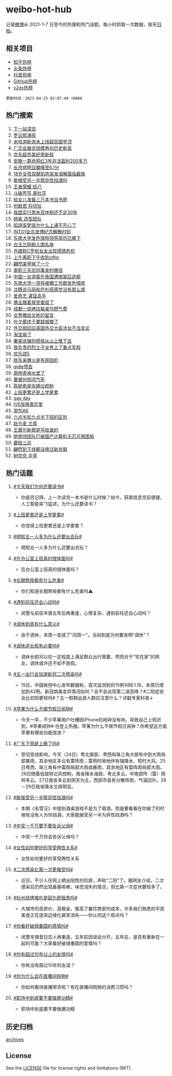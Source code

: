# weibo-hot-hub

记录[微博](https://www.weibo.com)从 2021-1-7 日至今的热搜和热门话题。每小时抓取一次数据，按天[归档](archives)。

## 相关项目

- [知乎热榜](https://github.com/lonnyzhang423/zhihu-hot-hub)
- [头条热榜](https://github.com/lonnyzhang423/toutiao-hot-hub)
- [抖音热榜](https://github.com/lonnyzhang423/douyin-hot-hub)
- [GitHub热榜](https://github.com/lonnyzhang423/github-hot-hub)
- [v2ex热榜](https://github.com/lonnyzhang423/v2ex-hot-hub)


`更新时间：2023-04-25 02:07:49 +0800`

## 热门搜索

1. [下一站深空](https://m.weibo.cn/search?containerid=100103type%3D1%26t%3D10%26q%3D%23%E4%B8%8B%E4%B8%80%E7%AB%99%E6%B7%B1%E7%A9%BA%23&stream_entry_id=51&isnewpage=1&extparam=seat%3D1%26pos%3D0%26c_type%3D51%26dgr%3D0%26filter_type%3Drealtimehot%26cate%3D10103%26stream_entry_id%3D51%26display_time%3D1682359668%26pre_seqid%3D168235966803701841921&luicode=10000011&lfid=106003type%253D25%2526t%253D3%2526disable_hot%253D1%2526filter_type%253Drealtimehot)
1. [罗云熙演技](https://m.weibo.cn/search?containerid=100103type%3D1%26t%3D10%26q%3D%E7%BD%97%E4%BA%91%E7%86%99%E6%BC%94%E6%8A%80&stream_entry_id=31&isnewpage=1&extparam=seat%3D1%26pos%3D0%26realpos%3D1%26filter_type%3Drealtimehot%26band_rank%3D1%26q%3D%25E7%25BD%2597%25E4%25BA%2591%25E7%2586%2599%25E6%25BC%2594%25E6%258A%2580%26dgr%3D0%26flag%3D0%26c_type%3D31%26lcate%3D5001%26cate%3D5001%26stream_entry_id%3D31%26display_time%3D1682359668%26pre_seqid%3D168235966803701841921&luicode=10000011&lfid=106003type%253D25%2526t%253D3%2526disable_hot%253D1%2526filter_type%253Drealtimehot)
1. [米哈游新游未上线超百国登顶](https://m.weibo.cn/search?containerid=100103type%3D1%26t%3D10%26q%3D%23%E7%B1%B3%E5%93%88%E6%B8%B8%E6%96%B0%E6%B8%B8%E6%9C%AA%E4%B8%8A%E7%BA%BF%E8%B6%85%E7%99%BE%E5%9B%BD%E7%99%BB%E9%A1%B6%23&stream_entry_id=31&isnewpage=1&extparam=seat%3D1%26pos%3D1%26realpos%3D2%26filter_type%3Drealtimehot%26band_rank%3D2%26q%3D%2523%25E7%25B1%25B3%25E5%2593%2588%25E6%25B8%25B8%25E6%2596%25B0%25E6%25B8%25B8%25E6%259C%25AA%25E4%25B8%258A%25E7%25BA%25BF%25E8%25B6%2585%25E7%2599%25BE%25E5%259B%25BD%25E7%2599%25BB%25E9%25A1%25B6%2523%26dgr%3D0%26flag%3D1%26c_type%3D31%26lcate%3D5001%26cate%3D5001%26stream_entry_id%3D31%26display_time%3D1682359668%26pre_seqid%3D168235966803701841921&luicode=10000011&lfid=106003type%253D25%2526t%253D3%2526disable_hot%253D1%2526filter_type%253Drealtimehot)
1. [广交会展览规模再创历史新高](https://m.weibo.cn/search?containerid=100103type%3D1%26t%3D10%26q%3D%23%E5%B9%BF%E4%BA%A4%E4%BC%9A%E5%B1%95%E8%A7%88%E8%A7%84%E6%A8%A1%E5%86%8D%E5%88%9B%E5%8E%86%E5%8F%B2%E6%96%B0%E9%AB%98%23&stream_entry_id=31&isnewpage=1&extparam=seat%3D1%26pos%3D2%26realpos%3D3%26filter_type%3Drealtimehot%26band_rank%3D3%26q%3D%2523%25E5%25B9%25BF%25E4%25BA%25A4%25E4%25BC%259A%25E5%25B1%2595%25E8%25A7%2588%25E8%25A7%2584%25E6%25A8%25A1%25E5%2586%258D%25E5%2588%259B%25E5%258E%2586%25E5%258F%25B2%25E6%2596%25B0%25E9%25AB%2598%2523%26dgr%3D0%26flag%3D0%26c_type%3D31%26lcate%3D5001%26cate%3D5001%26stream_entry_id%3D31%26display_time%3D1682359668%26pre_seqid%3D168235966803701841921&luicode=10000011&lfid=106003type%253D25%2526t%253D3%2526disable_hot%253D1%2526filter_type%253Drealtimehot)
1. [京东超市美好带新假](https://m.weibo.cn/search?containerid=100103type%3D1%26t%3D10%26q%3D%23%E4%BA%AC%E4%B8%9C%E8%B6%85%E5%B8%82%E7%BE%8E%E5%A5%BD%E5%B8%A6%E6%96%B0%E5%81%87%23&stream_entry_id=31&isnewpage=1&extparam=seat%3D1%26pos%3D3%26q%3D%2523%25E4%25BA%25AC%25E4%25B8%259C%25E8%25B6%2585%25E5%25B8%2582%25E7%25BE%258E%25E5%25A5%25BD%25E5%25B8%25A6%25E6%2596%25B0%25E5%2581%2587%2523%26dgr%3D0%26adid%3D187362%26cate%3D5001%26lcate%3D5001%26filter_type%3Drealtimehot%26c_type%3D31%26topic_ad%3D1%26band_rank%3D4%26stream_entry_id%3D31%26display_time%3D1682359668%26pre_seqid%3D168235966803701841921&luicode=10000011&lfid=106003type%253D25%2526t%253D3%2526disable_hot%253D1%2526filter_type%253Drealtimehot)
1. [安徽一算命网红3年非法盈利200多万](https://m.weibo.cn/search?containerid=100103type%3D1%26t%3D10%26q%3D%23%E5%AE%89%E5%BE%BD%E4%B8%80%E7%AE%97%E5%91%BD%E7%BD%91%E7%BA%A23%E5%B9%B4%E9%9D%9E%E6%B3%95%E7%9B%88%E5%88%A9200%E5%A4%9A%E4%B8%87%23&stream_entry_id=31&isnewpage=1&extparam=seat%3D1%26pos%3D4%26realpos%3D4%26filter_type%3Drealtimehot%26band_rank%3D4%26q%3D%2523%25E5%25AE%2589%25E5%25BE%25BD%25E4%25B8%2580%25E7%25AE%2597%25E5%2591%25BD%25E7%25BD%2591%25E7%25BA%25A23%25E5%25B9%25B4%25E9%259D%259E%25E6%25B3%2595%25E7%259B%2588%25E5%2588%25A9200%25E5%25A4%259A%25E4%25B8%2587%2523%26dgr%3D0%26flag%3D0%26c_type%3D31%26lcate%3D5001%26cate%3D5001%26stream_entry_id%3D31%26display_time%3D1682359668%26pre_seqid%3D168235966803701841921&luicode=10000011&lfid=106003type%253D25%2526t%253D3%2526disable_hot%253D1%2526filter_type%253Drealtimehot)
1. [长月烬明豆瓣降至6.1分](https://m.weibo.cn/search?containerid=100103type%3D1%26t%3D10%26q%3D%23%E9%95%BF%E6%9C%88%E7%83%AC%E6%98%8E%E8%B1%86%E7%93%A3%E9%99%8D%E8%87%B36.1%E5%88%86%23&stream_entry_id=31&isnewpage=1&extparam=seat%3D1%26pos%3D5%26realpos%3D5%26filter_type%3Drealtimehot%26band_rank%3D5%26q%3D%2523%25E9%2595%25BF%25E6%259C%2588%25E7%2583%25AC%25E6%2598%258E%25E8%25B1%2586%25E7%2593%25A3%25E9%2599%258D%25E8%2587%25B36.1%25E5%2588%2586%2523%26dgr%3D0%26flag%3D0%26c_type%3D31%26lcate%3D5001%26cate%3D5001%26stream_entry_id%3D31%26display_time%3D1682359668%26pre_seqid%3D168235966803701841921&luicode=10000011&lfid=106003type%253D25%2526t%253D3%2526disable_hot%253D1%2526filter_type%253Drealtimehot)
1. [18岁女孩双腿肌肉突发溶解面临截肢](https://m.weibo.cn/search?containerid=100103type%3D1%26t%3D10%26q%3D%2318%E5%B2%81%E5%A5%B3%E5%AD%A9%E5%8F%8C%E8%85%BF%E8%82%8C%E8%82%89%E7%AA%81%E5%8F%91%E6%BA%B6%E8%A7%A3%E9%9D%A2%E4%B8%B4%E6%88%AA%E8%82%A2%23&stream_entry_id=31&isnewpage=1&extparam=seat%3D1%26pos%3D6%26realpos%3D6%26filter_type%3Drealtimehot%26band_rank%3D6%26q%3D%252318%25E5%25B2%2581%25E5%25A5%25B3%25E5%25AD%25A9%25E5%258F%258C%25E8%2585%25BF%25E8%2582%258C%25E8%2582%2589%25E7%25AA%2581%25E5%258F%2591%25E6%25BA%25B6%25E8%25A7%25A3%25E9%259D%25A2%25E4%25B8%25B4%25E6%2588%25AA%25E8%2582%25A2%2523%26dgr%3D0%26flag%3D0%26c_type%3D31%26lcate%3D5001%26cate%3D5001%26stream_entry_id%3D31%26display_time%3D1682359668%26pre_seqid%3D168235966803701841921&luicode=10000011&lfid=106003type%253D25%2526t%253D3%2526disable_hot%253D1%2526filter_type%253Drealtimehot)
1. [能接受另一半帮异性挡酒吗](https://m.weibo.cn/search?containerid=100103type%3D1%26t%3D10%26q%3D%23%E8%83%BD%E6%8E%A5%E5%8F%97%E5%8F%A6%E4%B8%80%E5%8D%8A%E5%B8%AE%E5%BC%82%E6%80%A7%E6%8C%A1%E9%85%92%E5%90%97%23&stream_entry_id=31&isnewpage=1&extparam=seat%3D1%26pos%3D7%26realpos%3D7%26filter_type%3Drealtimehot%26band_rank%3D7%26q%3D%2523%25E8%2583%25BD%25E6%258E%25A5%25E5%258F%2597%25E5%258F%25A6%25E4%25B8%2580%25E5%258D%258A%25E5%25B8%25AE%25E5%25BC%2582%25E6%2580%25A7%25E6%258C%25A1%25E9%2585%2592%25E5%2590%2597%2523%26dgr%3D0%26flag%3D1%26c_type%3D31%26lcate%3D5001%26cate%3D5001%26stream_entry_id%3D31%26display_time%3D1682359668%26pre_seqid%3D168235966803701841921&luicode=10000011&lfid=106003type%253D25%2526t%253D3%2526disable_hot%253D1%2526filter_type%253Drealtimehot)
1. [王者荣耀 妲己](https://m.weibo.cn/search?containerid=100103type%3D1%26t%3D10%26q%3D%E7%8E%8B%E8%80%85%E8%8D%A3%E8%80%80+%E5%A6%B2%E5%B7%B1&stream_entry_id=31&isnewpage=1&extparam=seat%3D1%26pos%3D8%26realpos%3D8%26filter_type%3Drealtimehot%26band_rank%3D8%26q%3D%25E7%258E%258B%25E8%2580%2585%25E8%258D%25A3%25E8%2580%2580%2520%25E5%25A6%25B2%25E5%25B7%25B1%26dgr%3D0%26flag%3D0%26c_type%3D31%26lcate%3D5001%26cate%3D5001%26stream_entry_id%3D31%26display_time%3D1682359668%26pre_seqid%3D168235966803701841921&luicode=10000011&lfid=106003type%253D25%2526t%253D3%2526disable_hot%253D1%2526filter_type%253Drealtimehot)
1. [斗破苍穹 美杜莎](https://m.weibo.cn/search?containerid=100103type%3D1%26t%3D10%26q%3D%E6%96%97%E7%A0%B4%E8%8B%8D%E7%A9%B9+%E7%BE%8E%E6%9D%9C%E8%8E%8E&stream_entry_id=31&isnewpage=1&extparam=seat%3D1%26pos%3D9%26realpos%3D9%26filter_type%3Drealtimehot%26band_rank%3D9%26q%3D%25E6%2596%2597%25E7%25A0%25B4%25E8%258B%258D%25E7%25A9%25B9%2520%25E7%25BE%258E%25E6%259D%259C%25E8%258E%258E%26dgr%3D0%26flag%3D0%26c_type%3D31%26lcate%3D5001%26cate%3D5001%26stream_entry_id%3D31%26display_time%3D1682359668%26pre_seqid%3D168235966803701841921&luicode=10000011&lfid=106003type%253D25%2526t%253D3%2526disable_hot%253D1%2526filter_type%253Drealtimehot)
1. [给女儿准备三万本书当书房](https://m.weibo.cn/search?containerid=100103type%3D1%26t%3D10%26q%3D%23%E7%BB%99%E5%A5%B3%E5%84%BF%E5%87%86%E5%A4%87%E4%B8%89%E4%B8%87%E6%9C%AC%E4%B9%A6%E5%BD%93%E4%B9%A6%E6%88%BF%23&stream_entry_id=31&isnewpage=1&extparam=seat%3D1%26pos%3D10%26realpos%3D10%26filter_type%3Drealtimehot%26band_rank%3D10%26q%3D%2523%25E7%25BB%2599%25E5%25A5%25B3%25E5%2584%25BF%25E5%2587%2586%25E5%25A4%2587%25E4%25B8%2589%25E4%25B8%2587%25E6%259C%25AC%25E4%25B9%25A6%25E5%25BD%2593%25E4%25B9%25A6%25E6%2588%25BF%2523%26dgr%3D0%26flag%3D0%26c_type%3D31%26lcate%3D5001%26cate%3D5001%26stream_entry_id%3D31%26display_time%3D1682359668%26pre_seqid%3D168235966803701841921&luicode=10000011&lfid=106003type%253D25%2526t%253D3%2526disable_hot%253D1%2526filter_type%253Drealtimehot)
1. [何猷君 科切拉](https://m.weibo.cn/search?containerid=100103type%3D1%26t%3D10%26q%3D%E4%BD%95%E7%8C%B7%E5%90%9B+%E7%A7%91%E5%88%87%E6%8B%89&stream_entry_id=31&isnewpage=1&extparam=seat%3D1%26pos%3D11%26realpos%3D11%26filter_type%3Drealtimehot%26band_rank%3D11%26q%3D%25E4%25BD%2595%25E7%258C%25B7%25E5%2590%259B%2520%25E7%25A7%2591%25E5%2588%2587%25E6%258B%2589%26dgr%3D0%26flag%3D2%26c_type%3D31%26lcate%3D5001%26cate%3D5001%26stream_entry_id%3D31%26display_time%3D1682359668%26pre_seqid%3D168235966803701841921&luicode=10000011&lfid=106003type%253D25%2526t%253D3%2526disable_hot%253D1%2526filter_type%253Drealtimehot)
1. [我国实行周末双休制还不足30年](https://m.weibo.cn/search?containerid=100103type%3D1%26t%3D10%26q%3D%23%E6%88%91%E5%9B%BD%E5%AE%9E%E8%A1%8C%E5%91%A8%E6%9C%AB%E5%8F%8C%E4%BC%91%E5%88%B6%E8%BF%98%E4%B8%8D%E8%B6%B330%E5%B9%B4%23&stream_entry_id=31&isnewpage=1&extparam=seat%3D1%26pos%3D12%26realpos%3D12%26filter_type%3Drealtimehot%26band_rank%3D12%26q%3D%2523%25E6%2588%2591%25E5%259B%25BD%25E5%25AE%259E%25E8%25A1%258C%25E5%2591%25A8%25E6%259C%25AB%25E5%258F%258C%25E4%25BC%2591%25E5%2588%25B6%25E8%25BF%2598%25E4%25B8%258D%25E8%25B6%25B330%25E5%25B9%25B4%2523%26dgr%3D0%26flag%3D2%26c_type%3D31%26lcate%3D5001%26cate%3D5001%26stream_entry_id%3D31%26display_time%3D1682359668%26pre_seqid%3D168235966803701841921&luicode=10000011&lfid=106003type%253D25%2526t%253D3%2526disable_hot%253D1%2526filter_type%253Drealtimehot)
1. [杨紫 造型团队](https://m.weibo.cn/search?containerid=100103type%3D1%26t%3D10%26q%3D%E6%9D%A8%E7%B4%AB+%E9%80%A0%E5%9E%8B%E5%9B%A2%E9%98%9F&stream_entry_id=31&isnewpage=1&extparam=seat%3D1%26pos%3D13%26realpos%3D13%26filter_type%3Drealtimehot%26band_rank%3D13%26q%3D%25E6%259D%25A8%25E7%25B4%25AB%2520%25E9%2580%25A0%25E5%259E%258B%25E5%259B%25A2%25E9%2598%259F%26dgr%3D0%26flag%3D2%26c_type%3D31%26lcate%3D5001%26cate%3D5001%26stream_entry_id%3D31%26display_time%3D1682359668%26pre_seqid%3D168235966803701841921&luicode=10000011&lfid=106003type%253D25%2526t%253D3%2526disable_hot%253D1%2526filter_type%253Drealtimehot)
1. [知道奚梦瑶为什么上课不开心了](https://m.weibo.cn/search?containerid=100103type%3D1%26t%3D10%26q%3D%E7%9F%A5%E9%81%93%E5%A5%9A%E6%A2%A6%E7%91%B6%E4%B8%BA%E4%BB%80%E4%B9%88%E4%B8%8A%E8%AF%BE%E4%B8%8D%E5%BC%80%E5%BF%83%E4%BA%86&stream_entry_id=31&isnewpage=1&extparam=seat%3D1%26pos%3D14%26realpos%3D14%26filter_type%3Drealtimehot%26band_rank%3D14%26q%3D%25E7%259F%25A5%25E9%2581%2593%25E5%25A5%259A%25E6%25A2%25A6%25E7%2591%25B6%25E4%25B8%25BA%25E4%25BB%2580%25E4%25B9%2588%25E4%25B8%258A%25E8%25AF%25BE%25E4%25B8%258D%25E5%25BC%2580%25E5%25BF%2583%25E4%25BA%2586%26dgr%3D0%26flag%3D2%26c_type%3D31%26lcate%3D5001%26cate%3D5001%26stream_entry_id%3D31%26display_time%3D1682359668%26pre_seqid%3D168235966803701841921&luicode=10000011&lfid=106003type%253D25%2526t%253D3%2526disable_hot%253D1%2526filter_type%253Drealtimehot)
1. [INTO1全员发博纪念解散时刻](https://m.weibo.cn/search?containerid=100103type%3D1%26t%3D10%26q%3D%23INTO1%E5%85%A8%E5%91%98%E5%8F%91%E5%8D%9A%E7%BA%AA%E5%BF%B5%E8%A7%A3%E6%95%A3%E6%97%B6%E5%88%BB%23&stream_entry_id=31&isnewpage=1&extparam=seat%3D1%26pos%3D15%26realpos%3D15%26filter_type%3Drealtimehot%26band_rank%3D15%26q%3D%2523INTO1%25E5%2585%25A8%25E5%2591%2598%25E5%258F%2591%25E5%258D%259A%25E7%25BA%25AA%25E5%25BF%25B5%25E8%25A7%25A3%25E6%2595%25A3%25E6%2597%25B6%25E5%2588%25BB%2523%26dgr%3D0%26flag%3D1%26c_type%3D31%26lcate%3D5001%26cate%3D5001%26stream_entry_id%3D31%26display_time%3D1682359668%26pre_seqid%3D168235966803701841921&luicode=10000011&lfid=106003type%253D25%2526t%253D3%2526disable_hot%253D1%2526filter_type%253Drealtimehot)
1. [东南大学发色情照领导简历已撤下](https://m.weibo.cn/search?containerid=100103type%3D1%26t%3D10%26q%3D%23%E4%B8%9C%E5%8D%97%E5%A4%A7%E5%AD%A6%E5%8F%91%E8%89%B2%E6%83%85%E7%85%A7%E9%A2%86%E5%AF%BC%E7%AE%80%E5%8E%86%E5%B7%B2%E6%92%A4%E4%B8%8B%23&stream_entry_id=31&isnewpage=1&extparam=seat%3D1%26pos%3D16%26realpos%3D16%26filter_type%3Drealtimehot%26band_rank%3D16%26q%3D%2523%25E4%25B8%259C%25E5%258D%2597%25E5%25A4%25A7%25E5%25AD%25A6%25E5%258F%2591%25E8%2589%25B2%25E6%2583%2585%25E7%2585%25A7%25E9%25A2%2586%25E5%25AF%25BC%25E7%25AE%2580%25E5%258E%2586%25E5%25B7%25B2%25E6%2592%25A4%25E4%25B8%258B%2523%26dgr%3D0%26flag%3D2%26c_type%3D31%26lcate%3D5001%26cate%3D5001%26stream_entry_id%3D31%26display_time%3D1682359668%26pre_seqid%3D168235966803701841921&luicode=10000011&lfid=106003type%253D25%2526t%253D3%2526disable_hot%253D1%2526filter_type%253Drealtimehot)
1. [白玉兰网剧入围名单](https://m.weibo.cn/search?containerid=100103type%3D1%26t%3D10%26q%3D%23%E7%99%BD%E7%8E%89%E5%85%B0%E7%BD%91%E5%89%A7%E5%85%A5%E5%9B%B4%E5%90%8D%E5%8D%95%23&stream_entry_id=31&isnewpage=1&extparam=seat%3D1%26pos%3D17%26realpos%3D17%26filter_type%3Drealtimehot%26band_rank%3D17%26q%3D%2523%25E7%2599%25BD%25E7%258E%2589%25E5%2585%25B0%25E7%25BD%2591%25E5%2589%25A7%25E5%2585%25A5%25E5%259B%25B4%25E5%2590%258D%25E5%258D%2595%2523%26dgr%3D0%26flag%3D0%26c_type%3D31%26lcate%3D5001%26cate%3D5001%26stream_entry_id%3D31%26display_time%3D1682359668%26pre_seqid%3D168235966803701841921&luicode=10000011&lfid=106003type%253D25%2526t%253D3%2526disable_hot%253D1%2526filter_type%253Drealtimehot)
1. [外媒称C罗和女友出现感情危机](https://m.weibo.cn/search?containerid=100103type%3D1%26t%3D10%26q%3D%23%E5%A4%96%E5%AA%92%E7%A7%B0C%E7%BD%97%E5%92%8C%E5%A5%B3%E5%8F%8B%E5%87%BA%E7%8E%B0%E6%84%9F%E6%83%85%E5%8D%B1%E6%9C%BA%23&stream_entry_id=31&isnewpage=1&extparam=seat%3D1%26pos%3D18%26realpos%3D18%26filter_type%3Drealtimehot%26band_rank%3D18%26q%3D%2523%25E5%25A4%2596%25E5%25AA%2592%25E7%25A7%25B0C%25E7%25BD%2597%25E5%2592%258C%25E5%25A5%25B3%25E5%258F%258B%25E5%2587%25BA%25E7%258E%25B0%25E6%2584%259F%25E6%2583%2585%25E5%258D%25B1%25E6%259C%25BA%2523%26dgr%3D0%26flag%3D0%26c_type%3D31%26lcate%3D5001%26cate%3D5001%26stream_entry_id%3D31%26display_time%3D1682359668%26pre_seqid%3D168235966803701841921&luicode=10000011&lfid=106003type%253D25%2526t%253D3%2526disable_hot%253D1%2526filter_type%253Drealtimehot)
1. [上午离职下午收到offer](https://m.weibo.cn/search?containerid=100103type%3D1%26t%3D10%26q%3D%23%E4%B8%8A%E5%8D%88%E7%A6%BB%E8%81%8C%E4%B8%8B%E5%8D%88%E6%94%B6%E5%88%B0offer%23&stream_entry_id=31&isnewpage=1&extparam=seat%3D1%26pos%3D19%26realpos%3D19%26filter_type%3Drealtimehot%26band_rank%3D19%26q%3D%2523%25E4%25B8%258A%25E5%258D%2588%25E7%25A6%25BB%25E8%2581%258C%25E4%25B8%258B%25E5%258D%2588%25E6%2594%25B6%25E5%2588%25B0offer%2523%26dgr%3D0%26flag%3D0%26c_type%3D31%26lcate%3D5001%26cate%3D5001%26stream_entry_id%3D31%26display_time%3D1682359668%26pre_seqid%3D168235966803701841921&luicode=10000011&lfid=106003type%253D25%2526t%253D3%2526disable_hot%253D1%2526filter_type%253Drealtimehot)
1. [翩然美甲掉了一个](https://m.weibo.cn/search?containerid=100103type%3D1%26t%3D10%26q%3D%23%E7%BF%A9%E7%84%B6%E7%BE%8E%E7%94%B2%E6%8E%89%E4%BA%86%E4%B8%80%E4%B8%AA%23&stream_entry_id=31&isnewpage=1&extparam=seat%3D1%26pos%3D20%26realpos%3D20%26filter_type%3Drealtimehot%26band_rank%3D20%26q%3D%2523%25E7%25BF%25A9%25E7%2584%25B6%25E7%25BE%258E%25E7%2594%25B2%25E6%258E%2589%25E4%25BA%2586%25E4%25B8%2580%25E4%25B8%25AA%2523%26dgr%3D0%26flag%3D0%26c_type%3D31%26lcate%3D5001%26cate%3D5001%26stream_entry_id%3D31%26display_time%3D1682359668%26pre_seqid%3D168235966803701841921&luicode=10000011&lfid=106003type%253D25%2526t%253D3%2526disable_hot%253D1%2526filter_type%253Drealtimehot)
1. [离职三天后同事发的微信](https://m.weibo.cn/search?containerid=100103type%3D1%26t%3D10%26q%3D%23%E7%A6%BB%E8%81%8C%E4%B8%89%E5%A4%A9%E5%90%8E%E5%90%8C%E4%BA%8B%E5%8F%91%E7%9A%84%E5%BE%AE%E4%BF%A1%23&stream_entry_id=31&isnewpage=1&extparam=seat%3D1%26pos%3D21%26realpos%3D21%26filter_type%3Drealtimehot%26band_rank%3D21%26q%3D%2523%25E7%25A6%25BB%25E8%2581%258C%25E4%25B8%2589%25E5%25A4%25A9%25E5%2590%258E%25E5%2590%258C%25E4%25BA%258B%25E5%258F%2591%25E7%259A%2584%25E5%25BE%25AE%25E4%25BF%25A1%2523%26dgr%3D0%26flag%3D0%26c_type%3D31%26lcate%3D5001%26cate%3D5001%26stream_entry_id%3D31%26display_time%3D1682359668%26pre_seqid%3D168235966803701841921&luicode=10000011&lfid=106003type%253D25%2526t%253D3%2526disable_hot%253D1%2526filter_type%253Drealtimehot)
1. [中国一女游客在泰国遭绑架后逃脱](https://m.weibo.cn/search?containerid=100103type%3D1%26t%3D10%26q%3D%23%E4%B8%AD%E5%9B%BD%E4%B8%80%E5%A5%B3%E6%B8%B8%E5%AE%A2%E5%9C%A8%E6%B3%B0%E5%9B%BD%E9%81%AD%E7%BB%91%E6%9E%B6%E5%90%8E%E9%80%83%E8%84%B1%23&stream_entry_id=31&isnewpage=1&extparam=seat%3D1%26pos%3D22%26realpos%3D22%26filter_type%3Drealtimehot%26band_rank%3D22%26q%3D%2523%25E4%25B8%25AD%25E5%259B%25BD%25E4%25B8%2580%25E5%25A5%25B3%25E6%25B8%25B8%25E5%25AE%25A2%25E5%259C%25A8%25E6%25B3%25B0%25E5%259B%25BD%25E9%2581%25AD%25E7%25BB%2591%25E6%259E%25B6%25E5%2590%258E%25E9%2580%2583%25E8%2584%25B1%2523%26dgr%3D0%26flag%3D0%26c_type%3D31%26lcate%3D5001%26cate%3D5001%26stream_entry_id%3D31%26display_time%3D1682359668%26pre_seqid%3D168235966803701841921&luicode=10000011&lfid=106003type%253D25%2526t%253D3%2526disable_hot%253D1%2526filter_type%253Drealtimehot)
1. [东南大学一领导被曝工作群发色情照](https://m.weibo.cn/search?containerid=100103type%3D1%26t%3D10%26q%3D%23%E4%B8%9C%E5%8D%97%E5%A4%A7%E5%AD%A6%E4%B8%80%E9%A2%86%E5%AF%BC%E8%A2%AB%E6%9B%9D%E5%B7%A5%E4%BD%9C%E7%BE%A4%E5%8F%91%E8%89%B2%E6%83%85%E7%85%A7%23&stream_entry_id=31&isnewpage=1&extparam=seat%3D1%26pos%3D23%26realpos%3D23%26filter_type%3Drealtimehot%26band_rank%3D23%26q%3D%2523%25E4%25B8%259C%25E5%258D%2597%25E5%25A4%25A7%25E5%25AD%25A6%25E4%25B8%2580%25E9%25A2%2586%25E5%25AF%25BC%25E8%25A2%25AB%25E6%259B%259D%25E5%25B7%25A5%25E4%25BD%259C%25E7%25BE%25A4%25E5%258F%2591%25E8%2589%25B2%25E6%2583%2585%25E7%2585%25A7%2523%26dgr%3D0%26flag%3D0%26c_type%3D31%26lcate%3D5001%26cate%3D5001%26stream_entry_id%3D31%26display_time%3D1682359668%26pre_seqid%3D168235966803701841921&luicode=10000011&lfid=106003type%253D25%2526t%253D3%2526disable_hot%253D1%2526filter_type%253Drealtimehot)
1. [沈腾说马丽和乔杉搭感觉没有那么顺](https://m.weibo.cn/search?containerid=100103type%3D1%26t%3D10%26q%3D%23%E6%B2%88%E8%85%BE%E8%AF%B4%E9%A9%AC%E4%B8%BD%E5%92%8C%E4%B9%94%E6%9D%89%E6%90%AD%E6%84%9F%E8%A7%89%E6%B2%A1%E6%9C%89%E9%82%A3%E4%B9%88%E9%A1%BA%23&stream_entry_id=31&isnewpage=1&extparam=seat%3D1%26pos%3D24%26realpos%3D24%26filter_type%3Drealtimehot%26band_rank%3D24%26q%3D%2523%25E6%25B2%2588%25E8%2585%25BE%25E8%25AF%25B4%25E9%25A9%25AC%25E4%25B8%25BD%25E5%2592%258C%25E4%25B9%2594%25E6%259D%2589%25E6%2590%25AD%25E6%2584%259F%25E8%25A7%2589%25E6%25B2%25A1%25E6%259C%2589%25E9%2582%25A3%25E4%25B9%2588%25E9%25A1%25BA%2523%26dgr%3D0%26flag%3D0%26c_type%3D31%26lcate%3D5001%26cate%3D5001%26stream_entry_id%3D31%26display_time%3D1682359668%26pre_seqid%3D168235966803701841921&luicode=10000011&lfid=106003type%253D25%2526t%253D3%2526disable_hot%253D1%2526filter_type%253Drealtimehot)
1. [爱奇艺 灌篮高手](https://m.weibo.cn/search?containerid=100103type%3D1%26t%3D10%26q%3D%E7%88%B1%E5%A5%87%E8%89%BA+%E7%81%8C%E7%AF%AE%E9%AB%98%E6%89%8B&stream_entry_id=31&isnewpage=1&extparam=seat%3D1%26pos%3D25%26realpos%3D25%26filter_type%3Drealtimehot%26band_rank%3D25%26q%3D%25E7%2588%25B1%25E5%25A5%2587%25E8%2589%25BA%2520%25E7%2581%258C%25E7%25AF%25AE%25E9%25AB%2598%25E6%2589%258B%26dgr%3D0%26flag%3D0%26c_type%3D31%26lcate%3D5001%26cate%3D5001%26stream_entry_id%3D31%26display_time%3D1682359668%26pre_seqid%3D168235966803701841921&luicode=10000011&lfid=106003type%253D25%2526t%253D3%2526disable_hot%253D1%2526filter_type%253Drealtimehot)
1. [佛主跟着我受委屈了](https://m.weibo.cn/search?containerid=100103type%3D1%26t%3D10%26q%3D%E4%BD%9B%E4%B8%BB%E8%B7%9F%E7%9D%80%E6%88%91%E5%8F%97%E5%A7%94%E5%B1%88%E4%BA%86&stream_entry_id=31&isnewpage=1&extparam=seat%3D1%26pos%3D26%26realpos%3D26%26filter_type%3Drealtimehot%26band_rank%3D26%26q%3D%25E4%25BD%259B%25E4%25B8%25BB%25E8%25B7%259F%25E7%259D%2580%25E6%2588%2591%25E5%258F%2597%25E5%25A7%2594%25E5%25B1%2588%25E4%25BA%2586%26dgr%3D0%26flag%3D0%26c_type%3D31%26lcate%3D5001%26cate%3D5001%26stream_entry_id%3D31%26display_time%3D1682359668%26pre_seqid%3D168235966803701841921&luicode=10000011&lfid=106003type%253D25%2526t%253D3%2526disable_hot%253D1%2526filter_type%253Drealtimehot)
1. [成都一烧烤店每桌15燃气费](https://m.weibo.cn/search?containerid=100103type%3D1%26t%3D10%26q%3D%23%E6%88%90%E9%83%BD%E4%B8%80%E7%83%A7%E7%83%A4%E5%BA%97%E6%AF%8F%E6%A1%8C15%E7%87%83%E6%B0%94%E8%B4%B9%23&stream_entry_id=31&isnewpage=1&extparam=seat%3D1%26pos%3D27%26realpos%3D27%26filter_type%3Drealtimehot%26band_rank%3D27%26q%3D%2523%25E6%2588%2590%25E9%2583%25BD%25E4%25B8%2580%25E7%2583%25A7%25E7%2583%25A4%25E5%25BA%2597%25E6%25AF%258F%25E6%25A1%258C15%25E7%2587%2583%25E6%25B0%2594%25E8%25B4%25B9%2523%26dgr%3D0%26flag%3D0%26c_type%3D31%26lcate%3D5001%26cate%3D5001%26stream_entry_id%3D31%26display_time%3D1682359668%26pre_seqid%3D168235966803701841921&luicode=10000011&lfid=106003type%253D25%2526t%253D3%2526disable_hot%253D1%2526filter_type%253Drealtimehot)
1. [文秀雅给文彬的留言](https://m.weibo.cn/search?containerid=100103type%3D1%26t%3D10%26q%3D%23%E6%96%87%E7%A7%80%E9%9B%85%E7%BB%99%E6%96%87%E5%BD%AC%E7%9A%84%E7%95%99%E8%A8%80%23&stream_entry_id=31&isnewpage=1&extparam=seat%3D1%26pos%3D28%26realpos%3D28%26filter_type%3Drealtimehot%26band_rank%3D28%26q%3D%2523%25E6%2596%2587%25E7%25A7%2580%25E9%259B%2585%25E7%25BB%2599%25E6%2596%2587%25E5%25BD%25AC%25E7%259A%2584%25E7%2595%2599%25E8%25A8%2580%2523%26dgr%3D0%26flag%3D0%26c_type%3D31%26lcate%3D5001%26cate%3D5001%26stream_entry_id%3D31%26display_time%3D1682359668%26pre_seqid%3D168235966803701841921&luicode=10000011&lfid=106003type%253D25%2526t%253D3%2526disable_hot%253D1%2526filter_type%253Drealtimehot)
1. [叶夕雾终于要跳城楼了](https://m.weibo.cn/search?containerid=100103type%3D1%26t%3D10%26q%3D%E5%8F%B6%E5%A4%95%E9%9B%BE%E7%BB%88%E4%BA%8E%E8%A6%81%E8%B7%B3%E5%9F%8E%E6%A5%BC%E4%BA%86&stream_entry_id=31&isnewpage=1&extparam=seat%3D1%26pos%3D29%26realpos%3D29%26filter_type%3Drealtimehot%26band_rank%3D29%26q%3D%25E5%258F%25B6%25E5%25A4%2595%25E9%259B%25BE%25E7%25BB%2588%25E4%25BA%258E%25E8%25A6%2581%25E8%25B7%25B3%25E5%259F%258E%25E6%25A5%25BC%25E4%25BA%2586%26dgr%3D0%26flag%3D0%26c_type%3D31%26lcate%3D5001%26cate%3D5001%26stream_entry_id%3D31%26display_time%3D1682359668%26pre_seqid%3D168235966803701841921&luicode=10000011&lfid=106003type%253D25%2526t%253D3%2526disable_hot%253D1%2526filter_type%253Drealtimehot)
1. [外交部回应英国外交大臣涉台不当言论](https://m.weibo.cn/search?containerid=100103type%3D1%26t%3D10%26q%3D%23%E5%A4%96%E4%BA%A4%E9%83%A8%E5%9B%9E%E5%BA%94%E8%8B%B1%E5%9B%BD%E5%A4%96%E4%BA%A4%E5%A4%A7%E8%87%A3%E6%B6%89%E5%8F%B0%E4%B8%8D%E5%BD%93%E8%A8%80%E8%AE%BA%23&stream_entry_id=31&isnewpage=1&extparam=seat%3D1%26pos%3D30%26realpos%3D30%26filter_type%3Drealtimehot%26band_rank%3D30%26q%3D%2523%25E5%25A4%2596%25E4%25BA%25A4%25E9%2583%25A8%25E5%259B%259E%25E5%25BA%2594%25E8%258B%25B1%25E5%259B%25BD%25E5%25A4%2596%25E4%25BA%25A4%25E5%25A4%25A7%25E8%2587%25A3%25E6%25B6%2589%25E5%258F%25B0%25E4%25B8%258D%25E5%25BD%2593%25E8%25A8%2580%25E8%25AE%25BA%2523%26dgr%3D0%26flag%3D0%26c_type%3D31%26lcate%3D5001%26cate%3D5001%26stream_entry_id%3D31%26display_time%3D1682359668%26pre_seqid%3D168235966803701841921&luicode=10000011&lfid=106003type%253D25%2526t%253D3%2526disable_hot%253D1%2526filter_type%253Drealtimehot)
1. [淘宝崩了](https://m.weibo.cn/search?containerid=100103type%3D1%26t%3D10%26q%3D%E6%B7%98%E5%AE%9D%E5%B4%A9%E4%BA%86&stream_entry_id=31&isnewpage=1&extparam=seat%3D1%26pos%3D31%26realpos%3D31%26filter_type%3Drealtimehot%26band_rank%3D31%26q%3D%25E6%25B7%2598%25E5%25AE%259D%25E5%25B4%25A9%25E4%25BA%2586%26dgr%3D0%26flag%3D0%26c_type%3D31%26lcate%3D5001%26cate%3D5001%26stream_entry_id%3D31%26display_time%3D1682359668%26pre_seqid%3D168235966803701841921&luicode=10000011&lfid=106003type%253D25%2526t%253D3%2526disable_hot%253D1%2526filter_type%253Drealtimehot)
1. [秦昊说骗你把我从山上推下去](https://m.weibo.cn/search?containerid=100103type%3D1%26t%3D10%26q%3D%23%E7%A7%A6%E6%98%8A%E8%AF%B4%E9%AA%97%E4%BD%A0%E6%8A%8A%E6%88%91%E4%BB%8E%E5%B1%B1%E4%B8%8A%E6%8E%A8%E4%B8%8B%E5%8E%BB%23&stream_entry_id=31&isnewpage=1&extparam=seat%3D1%26pos%3D32%26realpos%3D32%26filter_type%3Drealtimehot%26band_rank%3D32%26q%3D%2523%25E7%25A7%25A6%25E6%2598%258A%25E8%25AF%25B4%25E9%25AA%2597%25E4%25BD%25A0%25E6%258A%258A%25E6%2588%2591%25E4%25BB%258E%25E5%25B1%25B1%25E4%25B8%258A%25E6%258E%25A8%25E4%25B8%258B%25E5%258E%25BB%2523%26dgr%3D0%26flag%3D0%26c_type%3D31%26lcate%3D5001%26cate%3D5001%26stream_entry_id%3D31%26display_time%3D1682359668%26pre_seqid%3D168235966803701841921&luicode=10000011&lfid=106003type%253D25%2526t%253D3%2526disable_hot%253D1%2526filter_type%253Drealtimehot)
1. [我负责的烈士子女考上了重点军校](https://m.weibo.cn/search?containerid=100103type%3D1%26t%3D10%26q%3D%E6%88%91%E8%B4%9F%E8%B4%A3%E7%9A%84%E7%83%88%E5%A3%AB%E5%AD%90%E5%A5%B3%E8%80%83%E4%B8%8A%E4%BA%86%E9%87%8D%E7%82%B9%E5%86%9B%E6%A0%A1&stream_entry_id=31&isnewpage=1&extparam=seat%3D1%26pos%3D33%26realpos%3D33%26filter_type%3Drealtimehot%26band_rank%3D33%26q%3D%25E6%2588%2591%25E8%25B4%259F%25E8%25B4%25A3%25E7%259A%2584%25E7%2583%2588%25E5%25A3%25AB%25E5%25AD%2590%25E5%25A5%25B3%25E8%2580%2583%25E4%25B8%258A%25E4%25BA%2586%25E9%2587%258D%25E7%2582%25B9%25E5%2586%259B%25E6%25A0%25A1%26dgr%3D0%26flag%3D0%26c_type%3D31%26lcate%3D5001%26cate%3D5001%26stream_entry_id%3D31%26display_time%3D1682359668%26pre_seqid%3D168235966803701841921&luicode=10000011&lfid=106003type%253D25%2526t%253D3%2526disable_hot%253D1%2526filter_type%253Drealtimehot)
1. [欢乐颂5](https://m.weibo.cn/search?containerid=100103type%3D1%26t%3D10%26q%3D%E6%AC%A2%E4%B9%90%E9%A2%825&stream_entry_id=31&isnewpage=1&extparam=seat%3D1%26pos%3D34%26realpos%3D34%26filter_type%3Drealtimehot%26band_rank%3D34%26q%3D%25E6%25AC%25A2%25E4%25B9%2590%25E9%25A2%25825%26dgr%3D0%26flag%3D0%26c_type%3D31%26lcate%3D5001%26cate%3D5001%26stream_entry_id%3D31%26display_time%3D1682359668%26pre_seqid%3D168235966803701841921&luicode=10000011&lfid=106003type%253D25%2526t%253D3%2526disable_hot%253D1%2526filter_type%253Drealtimehot)
1. [胖东来爆火是有原因的](https://m.weibo.cn/search?containerid=100103type%3D1%26t%3D10%26q%3D%23%E8%83%96%E4%B8%9C%E6%9D%A5%E7%88%86%E7%81%AB%E6%98%AF%E6%9C%89%E5%8E%9F%E5%9B%A0%E7%9A%84%23&stream_entry_id=31&isnewpage=1&extparam=seat%3D1%26pos%3D35%26realpos%3D35%26filter_type%3Drealtimehot%26band_rank%3D35%26q%3D%2523%25E8%2583%2596%25E4%25B8%259C%25E6%259D%25A5%25E7%2588%2586%25E7%2581%25AB%25E6%2598%25AF%25E6%259C%2589%25E5%258E%259F%25E5%259B%25A0%25E7%259A%2584%2523%26dgr%3D0%26flag%3D0%26c_type%3D31%26lcate%3D5001%26cate%3D5001%26stream_entry_id%3D31%26display_time%3D1682359668%26pre_seqid%3D168235966803701841921&luicode=10000011&lfid=106003type%253D25%2526t%253D3%2526disable_hot%253D1%2526filter_type%253Drealtimehot)
1. [gidle预告](https://m.weibo.cn/search?containerid=100103type%3D1%26t%3D10%26q%3Dgidle%E9%A2%84%E5%91%8A&stream_entry_id=31&isnewpage=1&extparam=seat%3D1%26pos%3D36%26realpos%3D36%26filter_type%3Drealtimehot%26band_rank%3D36%26q%3Dgidle%25E9%25A2%2584%25E5%2591%258A%26dgr%3D0%26flag%3D0%26c_type%3D31%26lcate%3D5001%26cate%3D5001%26stream_entry_id%3D31%26display_time%3D1682359668%26pre_seqid%3D168235966803701841921&luicode=10000011&lfid=106003type%253D25%2526t%253D3%2526disable_hot%253D1%2526filter_type%253Drealtimehot)
1. [周扬青掉水里了](https://m.weibo.cn/search?containerid=100103type%3D1%26t%3D10%26q%3D%23%E5%91%A8%E6%89%AC%E9%9D%92%E6%8E%89%E6%B0%B4%E9%87%8C%E4%BA%86%23&stream_entry_id=31&isnewpage=1&extparam=seat%3D1%26pos%3D37%26realpos%3D37%26filter_type%3Drealtimehot%26band_rank%3D37%26q%3D%2523%25E5%2591%25A8%25E6%2589%25AC%25E9%259D%2592%25E6%258E%2589%25E6%25B0%25B4%25E9%2587%258C%25E4%25BA%2586%2523%26dgr%3D0%26flag%3D0%26c_type%3D31%26lcate%3D5001%26cate%3D5001%26stream_entry_id%3D31%26display_time%3D1682359668%26pre_seqid%3D168235966803701841921&luicode=10000011&lfid=106003type%253D25%2526t%253D3%2526disable_hot%253D1%2526filter_type%253Drealtimehot)
1. [要被何悯鸿气死](https://m.weibo.cn/search?containerid=100103type%3D1%26t%3D10%26q%3D%E8%A6%81%E8%A2%AB%E4%BD%95%E6%82%AF%E9%B8%BF%E6%B0%94%E6%AD%BB&stream_entry_id=31&isnewpage=1&extparam=seat%3D1%26pos%3D38%26realpos%3D38%26filter_type%3Drealtimehot%26band_rank%3D38%26q%3D%25E8%25A6%2581%25E8%25A2%25AB%25E4%25BD%2595%25E6%2582%25AF%25E9%25B8%25BF%25E6%25B0%2594%25E6%25AD%25BB%26dgr%3D0%26flag%3D0%26c_type%3D31%26lcate%3D5001%26cate%3D5001%26stream_entry_id%3D31%26display_time%3D1682359668%26pre_seqid%3D168235966803701841921&luicode=10000011&lfid=106003type%253D25%2526t%253D3%2526disable_hot%253D1%2526filter_type%253Drealtimehot)
1. [陈妍希是张婧仪颜粉](https://m.weibo.cn/search?containerid=100103type%3D1%26t%3D10%26q%3D%23%E9%99%88%E5%A6%8D%E5%B8%8C%E6%98%AF%E5%BC%A0%E5%A9%A7%E4%BB%AA%E9%A2%9C%E7%B2%89%23&stream_entry_id=31&isnewpage=1&extparam=seat%3D1%26pos%3D39%26realpos%3D39%26filter_type%3Drealtimehot%26band_rank%3D39%26q%3D%2523%25E9%2599%2588%25E5%25A6%258D%25E5%25B8%258C%25E6%2598%25AF%25E5%25BC%25A0%25E5%25A9%25A7%25E4%25BB%25AA%25E9%25A2%259C%25E7%25B2%2589%2523%26dgr%3D0%26flag%3D0%26c_type%3D31%26lcate%3D5001%26cate%3D5001%26stream_entry_id%3D31%26display_time%3D1682359668%26pre_seqid%3D168235966803701841921&luicode=10000011&lfid=106003type%253D25%2526t%253D3%2526disable_hot%253D1%2526filter_type%253Drealtimehot)
1. [上班更累还是上学更累](https://m.weibo.cn/search?containerid=100103type%3D1%26t%3D10%26q%3D%23%E4%B8%8A%E7%8F%AD%E6%9B%B4%E7%B4%AF%E8%BF%98%E6%98%AF%E4%B8%8A%E5%AD%A6%E6%9B%B4%E7%B4%AF%23&stream_entry_id=31&isnewpage=1&extparam=seat%3D1%26pos%3D40%26realpos%3D40%26filter_type%3Drealtimehot%26band_rank%3D40%26q%3D%2523%25E4%25B8%258A%25E7%258F%25AD%25E6%259B%25B4%25E7%25B4%25AF%25E8%25BF%2598%25E6%2598%25AF%25E4%25B8%258A%25E5%25AD%25A6%25E6%259B%25B4%25E7%25B4%25AF%2523%26dgr%3D0%26flag%3D0%26c_type%3D31%26lcate%3D5001%26cate%3D5001%26stream_entry_id%3D31%26display_time%3D1682359668%26pre_seqid%3D168235966803701841921&luicode=10000011&lfid=106003type%253D25%2526t%253D3%2526disable_hot%253D1%2526filter_type%253Drealtimehot)
1. [gap day](https://m.weibo.cn/search?containerid=100103type%3D1%26t%3D10%26q%3Dgap+day&stream_entry_id=31&isnewpage=1&extparam=seat%3D1%26pos%3D41%26realpos%3D41%26filter_type%3Drealtimehot%26band_rank%3D41%26q%3Dgap%2520day%26dgr%3D0%26flag%3D0%26c_type%3D31%26lcate%3D5001%26cate%3D5001%26stream_entry_id%3D31%26display_time%3D1682359668%26pre_seqid%3D168235966803701841921&luicode=10000011&lfid=106003type%253D25%2526t%253D3%2526disable_hot%253D1%2526filter_type%253Drealtimehot)
1. [IVE版换乘恋爱](https://m.weibo.cn/search?containerid=100103type%3D1%26t%3D10%26q%3D%23IVE%E7%89%88%E6%8D%A2%E4%B9%98%E6%81%8B%E7%88%B1%23&stream_entry_id=31&isnewpage=1&extparam=seat%3D1%26pos%3D42%26realpos%3D42%26filter_type%3Drealtimehot%26band_rank%3D42%26q%3D%2523IVE%25E7%2589%2588%25E6%258D%25A2%25E4%25B9%2598%25E6%2581%258B%25E7%2588%25B1%2523%26dgr%3D0%26flag%3D0%26c_type%3D31%26lcate%3D5001%26cate%3D5001%26stream_entry_id%3D31%26display_time%3D1682359668%26pre_seqid%3D168235966803701841921&luicode=10000011&lfid=106003type%253D25%2526t%253D3%2526disable_hot%253D1%2526filter_type%253Drealtimehot)
1. [哭包AK](https://m.weibo.cn/search?containerid=100103type%3D1%26t%3D10%26q%3D%E5%93%AD%E5%8C%85AK&stream_entry_id=31&isnewpage=1&extparam=seat%3D1%26pos%3D43%26realpos%3D43%26filter_type%3Drealtimehot%26band_rank%3D43%26q%3D%25E5%2593%25AD%25E5%258C%2585AK%26dgr%3D0%26flag%3D0%26c_type%3D31%26lcate%3D5001%26cate%3D5001%26stream_entry_id%3D31%26display_time%3D1682359668%26pre_seqid%3D168235966803701841921&luicode=10000011&lfid=106003type%253D25%2526t%253D3%2526disable_hot%253D1%2526filter_type%253Drealtimehot)
1. [六点半和九点半下班的区别](https://m.weibo.cn/search?containerid=100103type%3D1%26t%3D10%26q%3D%23%E5%85%AD%E7%82%B9%E5%8D%8A%E5%92%8C%E4%B9%9D%E7%82%B9%E5%8D%8A%E4%B8%8B%E7%8F%AD%E7%9A%84%E5%8C%BA%E5%88%AB%23&stream_entry_id=31&isnewpage=1&extparam=seat%3D1%26pos%3D44%26realpos%3D44%26filter_type%3Drealtimehot%26band_rank%3D44%26q%3D%2523%25E5%2585%25AD%25E7%2582%25B9%25E5%258D%258A%25E5%2592%258C%25E4%25B9%259D%25E7%2582%25B9%25E5%258D%258A%25E4%25B8%258B%25E7%258F%25AD%25E7%259A%2584%25E5%258C%25BA%25E5%2588%25AB%2523%26dgr%3D0%26flag%3D0%26c_type%3D31%26lcate%3D5001%26cate%3D5001%26stream_entry_id%3D31%26display_time%3D1682359668%26pre_seqid%3D168235966803701841921&luicode=10000011&lfid=106003type%253D25%2526t%253D3%2526disable_hot%253D1%2526filter_type%253Drealtimehot)
1. [赵今麦 兰蔻](https://m.weibo.cn/search?containerid=100103type%3D1%26t%3D10%26q%3D%E8%B5%B5%E4%BB%8A%E9%BA%A6+%E5%85%B0%E8%94%BB&stream_entry_id=31&isnewpage=1&extparam=seat%3D1%26pos%3D45%26realpos%3D45%26filter_type%3Drealtimehot%26band_rank%3D45%26q%3D%25E8%25B5%25B5%25E4%25BB%258A%25E9%25BA%25A6%2520%25E5%2585%25B0%25E8%2594%25BB%26dgr%3D0%26flag%3D0%26c_type%3D31%26lcate%3D5001%26cate%3D5001%26stream_entry_id%3D31%26display_time%3D1682359668%26pre_seqid%3D168235966803701841921&luicode=10000011&lfid=106003type%253D25%2526t%253D3%2526disable_hot%253D1%2526filter_type%253Drealtimehot)
1. [王嘉尔新歌是写给谁的](https://m.weibo.cn/search?containerid=100103type%3D1%26t%3D10%26q%3D%23%E7%8E%8B%E5%98%89%E5%B0%94%E6%96%B0%E6%AD%8C%E6%98%AF%E5%86%99%E7%BB%99%E8%B0%81%E7%9A%84%23&stream_entry_id=31&isnewpage=1&extparam=seat%3D1%26pos%3D46%26realpos%3D46%26filter_type%3Drealtimehot%26band_rank%3D46%26q%3D%2523%25E7%258E%258B%25E5%2598%2589%25E5%25B0%2594%25E6%2596%25B0%25E6%25AD%258C%25E6%2598%25AF%25E5%2586%2599%25E7%25BB%2599%25E8%25B0%2581%25E7%259A%2584%2523%26dgr%3D0%26flag%3D0%26c_type%3D31%26lcate%3D5001%26cate%3D5001%26stream_entry_id%3D31%26display_time%3D1682359668%26pre_seqid%3D168235966803701841921&luicode=10000011&lfid=106003type%253D25%2526t%253D3%2526disable_hot%253D1%2526filter_type%253Drealtimehot)
1. [她带领团队打破国产计算机无芯可用困局](https://m.weibo.cn/search?containerid=100103type%3D1%26t%3D10%26q%3D%23%E5%A5%B9%E5%B8%A6%E9%A2%86%E5%9B%A2%E9%98%9F%E6%89%93%E7%A0%B4%E5%9B%BD%E4%BA%A7%E8%AE%A1%E7%AE%97%E6%9C%BA%E6%97%A0%E8%8A%AF%E5%8F%AF%E7%94%A8%E5%9B%B0%E5%B1%80%23&stream_entry_id=31&isnewpage=1&extparam=seat%3D1%26pos%3D47%26realpos%3D47%26filter_type%3Drealtimehot%26band_rank%3D47%26q%3D%2523%25E5%25A5%25B9%25E5%25B8%25A6%25E9%25A2%2586%25E5%259B%25A2%25E9%2598%259F%25E6%2589%2593%25E7%25A0%25B4%25E5%259B%25BD%25E4%25BA%25A7%25E8%25AE%25A1%25E7%25AE%2597%25E6%259C%25BA%25E6%2597%25A0%25E8%258A%25AF%25E5%258F%25AF%25E7%2594%25A8%25E5%259B%25B0%25E5%25B1%2580%2523%26dgr%3D0%26flag%3D0%26c_type%3D31%26lcate%3D5001%26cate%3D5001%26stream_entry_id%3D31%26display_time%3D1682359668%26pre_seqid%3D168235966803701841921&luicode=10000011&lfid=106003type%253D25%2526t%253D3%2526disable_hot%253D1%2526filter_type%253Drealtimehot)
1. [鹿晗三巡](https://m.weibo.cn/search?containerid=100103type%3D1%26t%3D10%26q%3D%E9%B9%BF%E6%99%97%E4%B8%89%E5%B7%A1&stream_entry_id=31&isnewpage=1&extparam=seat%3D1%26pos%3D48%26realpos%3D48%26filter_type%3Drealtimehot%26band_rank%3D48%26q%3D%25E9%25B9%25BF%25E6%2599%2597%25E4%25B8%2589%25E5%25B7%25A1%26dgr%3D0%26flag%3D0%26c_type%3D31%26lcate%3D5001%26cate%3D5001%26stream_entry_id%3D31%26display_time%3D1682359668%26pre_seqid%3D168235966803701841921&luicode=10000011&lfid=106003type%253D25%2526t%253D3%2526disable_hot%253D1%2526filter_type%253Drealtimehot)
1. [翩然到下线都没换过新衣服](https://m.weibo.cn/search?containerid=100103type%3D1%26t%3D10%26q%3D%E7%BF%A9%E7%84%B6%E5%88%B0%E4%B8%8B%E7%BA%BF%E9%83%BD%E6%B2%A1%E6%8D%A2%E8%BF%87%E6%96%B0%E8%A1%A3%E6%9C%8D&stream_entry_id=31&isnewpage=1&extparam=seat%3D1%26pos%3D49%26realpos%3D49%26filter_type%3Drealtimehot%26band_rank%3D49%26q%3D%25E7%25BF%25A9%25E7%2584%25B6%25E5%2588%25B0%25E4%25B8%258B%25E7%25BA%25BF%25E9%2583%25BD%25E6%25B2%25A1%25E6%258D%25A2%25E8%25BF%2587%25E6%2596%25B0%25E8%25A1%25A3%25E6%259C%258D%26dgr%3D0%26flag%3D1%26c_type%3D31%26lcate%3D5001%26cate%3D5001%26stream_entry_id%3D31%26display_time%3D1682359668%26pre_seqid%3D168235966803701841921&luicode=10000011&lfid=106003type%253D25%2526t%253D3%2526disable_hot%253D1%2526filter_type%253Drealtimehot)
1. [树奈奈 伞皇](https://m.weibo.cn/search?containerid=100103type%3D1%26t%3D10%26q%3D%E6%A0%91%E5%A5%88%E5%A5%88+%E4%BC%9E%E7%9A%87&stream_entry_id=31&isnewpage=1&extparam=seat%3D1%26pos%3D50%26realpos%3D50%26filter_type%3Drealtimehot%26band_rank%3D50%26q%3D%25E6%25A0%2591%25E5%25A5%2588%25E5%25A5%2588%2520%25E4%25BC%259E%25E7%259A%2587%26dgr%3D0%26flag%3D0%26c_type%3D31%26lcate%3D5001%26cate%3D5001%26stream_entry_id%3D31%26display_time%3D1682359668%26pre_seqid%3D168235966803701841921&luicode=10000011&lfid=106003type%253D25%2526t%253D3%2526disable_hot%253D1%2526filter_type%253Drealtimehot)

## 热门话题

1. [#今天我们为何还要读书#](https://m.weibo.cn/search?containerid=231522type%3D1%26t%3D10%26q%3D%23%E4%BB%8A%E5%A4%A9%E6%88%91%E4%BB%AC%E4%B8%BA%E4%BD%95%E8%BF%98%E8%A6%81%E8%AF%BB%E4%B9%A6%23&stream_entry_id=128&isnewpage=1&extparam=seat%3D1%26lcate%3D5004%26dgr%3D0%26c_type%3D128%26unitid%3D1682241127723%26pos%3D1-0-0%26cate%3D5004%26display_time%3D1682359669%26pre_seqid%3D168235966931304832227&luicode=10000011&lfid=231648_-_4)
    - 你是否记得，上一次读完一本书是什么时候？如今，获取信息空前便捷，人工智能突飞猛进，为什么还要读书？

1. [#上班更累还是上学更累#](https://m.weibo.cn/search?containerid=231522type%3D1%26t%3D10%26q%3D%23%E4%B8%8A%E7%8F%AD%E6%9B%B4%E7%B4%AF%E8%BF%98%E6%98%AF%E4%B8%8A%E5%AD%A6%E6%9B%B4%E7%B4%AF%23&stream_entry_id=128&isnewpage=1&extparam=seat%3D1%26lcate%3D5004%26dgr%3D0%26c_type%3D128%26unitid%3D1682339898997%26pos%3D1-0-1%26cate%3D5004%26display_time%3D1682359669%26pre_seqid%3D168235966931304832227&luicode=10000011&lfid=231648_-_4)
    - 你觉得上班更累还是上学更累？

1. [#明知五一人多为什么还要出去玩#](https://m.weibo.cn/search?containerid=231522type%3D1%26t%3D10%26q%3D%23%E6%98%8E%E7%9F%A5%E4%BA%94%E4%B8%80%E4%BA%BA%E5%A4%9A%E4%B8%BA%E4%BB%80%E4%B9%88%E8%BF%98%E8%A6%81%E5%87%BA%E5%8E%BB%E7%8E%A9%23&stream_entry_id=128&isnewpage=1&extparam=seat%3D1%26lcate%3D5004%26dgr%3D0%26c_type%3D128%26unitid%3D1682309257837%26pos%3D1-0-2%26cate%3D5004%26display_time%3D1682359669%26pre_seqid%3D168235966931304832227&luicode=10000011&lfid=231648_-_4)
    - 明知五一人多为什么还要出去玩？

1. [#在办公室上班真的很体面吗#](https://m.weibo.cn/search?containerid=231522type%3D1%26t%3D10%26q%3D%23%E5%9C%A8%E5%8A%9E%E5%85%AC%E5%AE%A4%E4%B8%8A%E7%8F%AD%E7%9C%9F%E7%9A%84%E5%BE%88%E4%BD%93%E9%9D%A2%E5%90%97%23&stream_entry_id=128&isnewpage=1&extparam=seat%3D1%26lcate%3D5004%26dgr%3D0%26c_type%3D128%26unitid%3D1682306854105%26pos%3D1-0-3%26cate%3D5004%26display_time%3D1682359669%26pre_seqid%3D168235966931304832227&luicode=10000011&lfid=231648_-_4)
    - 在办公室上班真的很体面吗？

1. [#长期熬夜都有什么危害#](https://m.weibo.cn/search?containerid=231522type%3D1%26t%3D10%26q%3D%23%E9%95%BF%E6%9C%9F%E7%86%AC%E5%A4%9C%E9%83%BD%E6%9C%89%E4%BB%80%E4%B9%88%E5%8D%B1%E5%AE%B3%23&stream_entry_id=128&isnewpage=1&extparam=seat%3D1%26lcate%3D5004%26dgr%3D0%26c_type%3D128%26unitid%3D1682253439587%26pos%3D1-0-4%26cate%3D5004%26display_time%3D1682359669%26pre_seqid%3D168235966931304832227&luicode=10000011&lfid=231648_-_4)
    - 你们知道长期熬夜都有什么危害吗⚠️

1. [#遇到前任还会心动吗#](https://m.weibo.cn/search?containerid=231522type%3D1%26t%3D10%26q%3D%23%E9%81%87%E5%88%B0%E5%89%8D%E4%BB%BB%E8%BF%98%E4%BC%9A%E5%BF%83%E5%8A%A8%E5%90%97%23&stream_entry_id=128&isnewpage=1&extparam=seat%3D1%26lcate%3D5004%26dgr%3D0%26c_type%3D128%26unitid%3D1682312572268%26pos%3D1-0-5%26cate%3D5004%26display_time%3D1682359669%26pre_seqid%3D168235966931304832227&luicode=10000011&lfid=231648_-_4)
    - 闵慧与前任辛旗五年后再重逢，心情复杂，遇到前任还会心动吗？

1. [#调休到底有什么意义#](https://m.weibo.cn/search?containerid=231522type%3D1%26t%3D10%26q%3D%23%E8%B0%83%E4%BC%91%E5%88%B0%E5%BA%95%E6%9C%89%E4%BB%80%E4%B9%88%E6%84%8F%E4%B9%89%23&stream_entry_id=128&isnewpage=1&extparam=seat%3D1%26lcate%3D5004%26dgr%3D0%26c_type%3D128%26unitid%3D1682337803151%26pos%3D1-0-6%26cate%3D5004%26display_time%3D1682359669%26pre_seqid%3D168235966931304832227&luicode=10000011&lfid=231648_-_4)
    - 由于调休，本周一变成了“闰周一”。当初到底为何要发明“调休”？

1. [#调休造长假有必要吗#](https://m.weibo.cn/search?containerid=231522type%3D1%26t%3D10%26q%3D%23%E8%B0%83%E4%BC%91%E9%80%A0%E9%95%BF%E5%81%87%E6%9C%89%E5%BF%85%E8%A6%81%E5%90%97%23&stream_entry_id=128&isnewpage=1&extparam=seat%3D1%26lcate%3D5004%26dgr%3D0%26c_type%3D128%26unitid%3D1682343530641%26pos%3D1-0-7%26cate%3D5004%26display_time%3D1682359669%26pre_seqid%3D168235966931304832227&luicode=10000011&lfid=231648_-_4)
    - 调休长假可以在一定程度上满足群众出行需要，然而对于“宅在家”的网友，调休或许还不如不放假。

1. [#五一出行会加速新冠二次感染吗#](https://m.weibo.cn/search?containerid=231522type%3D1%26t%3D10%26q%3D%23%E4%BA%94%E4%B8%80%E5%87%BA%E8%A1%8C%E4%BC%9A%E5%8A%A0%E9%80%9F%E6%96%B0%E5%86%A0%E4%BA%8C%E6%AC%A1%E6%84%9F%E6%9F%93%E5%90%97%23&stream_entry_id=128&isnewpage=1&extparam=seat%3D1%26lcate%3D5004%26dgr%3D0%26c_type%3D128%26unitid%3D1682330565276%26pos%3D1-0-8%26cate%3D5004%26display_time%3D1682359669%26pre_seqid%3D168235966931304832227&luicode=10000011&lfid=231648_-_4)
    - 15日，中国疾控中心发布数据称，首次监测到的15例XBB.1.16，本周已增加到42例。新冠病毒变异情况如何？会不会出现第二波高峰？#二阳症状会比初阳更轻吗#？五一假期出游人群应注意什么？详戳专家科普↓  ​​​

1. [#苹果为什么不做节假日闹钟#](https://m.weibo.cn/search?containerid=231522type%3D1%26t%3D10%26q%3D%23%E8%8B%B9%E6%9E%9C%E4%B8%BA%E4%BB%80%E4%B9%88%E4%B8%8D%E5%81%9A%E8%8A%82%E5%81%87%E6%97%A5%E9%97%B9%E9%92%9F%23&stream_entry_id=128&isnewpage=1&extparam=seat%3D1%26lcate%3D5004%26dgr%3D0%26c_type%3D128%26unitid%3D1682235736503%26pos%3D1-0-9%26cate%3D5004%26display_time%3D1682359669%26pre_seqid%3D168235966931304832227&luicode=10000011&lfid=231648_-_4)
    - 今天一早，不少苹果用户吐槽因iPhone的闹钟没有响，导致自己上班迟到，#苹果闹钟# 也登上热搜。苹果为什么不做节假日闹钟？你希望这方面苹果有哪些功能改进？

1. [#广东下雨是上瘾了吗#](https://m.weibo.cn/search?containerid=231522type%3D1%26t%3D10%26q%3D%23%E5%B9%BF%E4%B8%9C%E4%B8%8B%E9%9B%A8%E6%98%AF%E4%B8%8A%E7%98%BE%E4%BA%86%E5%90%97%23&stream_entry_id=128&isnewpage=1&extparam=seat%3D1%26lcate%3D5004%26dgr%3D0%26c_type%3D128%26unitid%3D1682332669254%26pos%3D1-0-10%26cate%3D5004%26display_time%3D1682359669%26pre_seqid%3D168235966931304832227&luicode=10000011&lfid=231648_-_4)
    - 受切变线影响，今天（24日）粤北南部、粤西和珠三角大部有中到大雨局部暴雨，其余地区多云有雷阵雨；雷雨时局地伴有强降水、短时大风。25日粤西、珠三角有中雷雨局部大雨或暴雨，其余地区有雷阵雨局部大雨。26日随着低层转北风控制，我省降水减弱，粤北多云，中南部阵（雷）雨转多云。27日我省多云到阴天为主，西部市县有分散阵雨，气温回升。28－29日我省降水又趋明显。

1. [#能接受另一半帮异性挡酒吗#](https://m.weibo.cn/search?containerid=231522type%3D1%26t%3D10%26q%3D%23%E8%83%BD%E6%8E%A5%E5%8F%97%E5%8F%A6%E4%B8%80%E5%8D%8A%E5%B8%AE%E5%BC%82%E6%80%A7%E6%8C%A1%E9%85%92%E5%90%97%23&stream_entry_id=128&isnewpage=1&extparam=seat%3D1%26lcate%3D5004%26dgr%3D0%26c_type%3D128%26unitid%3D1682333007636%26pos%3D1-0-11%26cate%3D5004%26display_time%3D1682359669%26pre_seqid%3D168235966931304832227&luicode=10000011&lfid=231648_-_4)
    - 本期《毛雪汪》中提到酒桌游戏不是为了喝酒，而是要看看在你输了的时候有没有人为你挡酒，大家能接受另一半为异性挡酒吗？

1. [#中奖一千万要不要告诉父母#](https://m.weibo.cn/search?containerid=231522type%3D1%26t%3D10%26q%3D%23%E4%B8%AD%E5%A5%96%E4%B8%80%E5%8D%83%E4%B8%87%E8%A6%81%E4%B8%8D%E8%A6%81%E5%91%8A%E8%AF%89%E7%88%B6%E6%AF%8D%23&stream_entry_id=128&isnewpage=1&extparam=seat%3D1%26lcate%3D5004%26dgr%3D0%26c_type%3D128%26unitid%3D1682214726822%26pos%3D1-0-12%26cate%3D5004%26display_time%3D1682359669%26pre_seqid%3D168235966931304832227&luicode=10000011&lfid=231648_-_4)
    - 中奖一千万你会告诉父母吗？

1. [#女性如何更好的享受两性关系#](https://m.weibo.cn/search?containerid=231522type%3D1%26t%3D10%26q%3D%23%E5%A5%B3%E6%80%A7%E5%A6%82%E4%BD%95%E6%9B%B4%E5%A5%BD%E7%9A%84%E4%BA%AB%E5%8F%97%E4%B8%A4%E6%80%A7%E5%85%B3%E7%B3%BB%23&stream_entry_id=128&isnewpage=1&extparam=seat%3D1%26lcate%3D5004%26dgr%3D0%26c_type%3D128%26unitid%3D1682310754186%26pos%3D1-0-13%26cate%3D5004%26display_time%3D1682359669%26pre_seqid%3D168235966931304832227&luicode=10000011&lfid=231648_-_4)
    - 女性如何更好的享受两性关系

1. [#二次感染比第一次更难受吗#](https://m.weibo.cn/search?containerid=231522type%3D1%26t%3D10%26q%3D%23%E4%BA%8C%E6%AC%A1%E6%84%9F%E6%9F%93%E6%AF%94%E7%AC%AC%E4%B8%80%E6%AC%A1%E6%9B%B4%E9%9A%BE%E5%8F%97%E5%90%97%23&stream_entry_id=128&isnewpage=1&extparam=seat%3D1%26lcate%3D5004%26dgr%3D0%26c_type%3D128%26unitid%3D1682221658123%26pos%3D1-0-14%26cate%3D5004%26display_time%3D1682359669%26pre_seqid%3D168235966931304832227&luicode=10000011&lfid=231648_-_4)
    - 近日，不少人在网上晒出阳性的抗原，声称“二阳”了。据网友介绍，二次感染后仍然出现鼻塞咳嗽，味觉消失的情况，但比第一次症状要轻多了。

1. [#杭州烧烤难吃是因为房租贵吗#](https://m.weibo.cn/search?containerid=231522type%3D1%26t%3D10%26q%3D%23%E6%9D%AD%E5%B7%9E%E7%83%A7%E7%83%A4%E9%9A%BE%E5%90%83%E6%98%AF%E5%9B%A0%E4%B8%BA%E6%88%BF%E7%A7%9F%E8%B4%B5%E5%90%97%23&stream_entry_id=128&isnewpage=1&extparam=seat%3D1%26lcate%3D5004%26dgr%3D0%26c_type%3D128%26unitid%3D1682330563627%26pos%3D1-0-15%26cate%3D5004%26display_time%3D1682359669%26pre_seqid%3D168235966931304832227&luicode=10000011&lfid=231648_-_4)
    - 大城市的高房价、高租金，推高了餐饮商家的成本，许多我们熟悉的平民美食正在逐渐边缘化甚至消失——你认同这个观点吗？

1. [#你看好破镜重圆的感情吗#](https://m.weibo.cn/search?containerid=231522type%3D1%26t%3D10%26q%3D%23%E4%BD%A0%E7%9C%8B%E5%A5%BD%E7%A0%B4%E9%95%9C%E9%87%8D%E5%9C%86%E7%9A%84%E6%84%9F%E6%83%85%E5%90%97%23&stream_entry_id=128&isnewpage=1&extparam=seat%3D1%26lcate%3D5004%26dgr%3D0%26c_type%3D128%26unitid%3D1682333880997%26pos%3D1-0-16%26cate%3D5004%26display_time%3D1682359669%26pre_seqid%3D168235966931304832227&luicode=10000011&lfid=231648_-_4)
    - 闵慧辛旗昔日恋人再重逢，五年前因误会分开，五年后，是否有重新在一起的可能？大家看好破镜重圆的爱情吗？

1. [#你有超过10年以上的友情吗#](https://m.weibo.cn/search?containerid=231522type%3D1%26t%3D10%26q%3D%23%E4%BD%A0%E6%9C%89%E8%B6%85%E8%BF%8710%E5%B9%B4%E4%BB%A5%E4%B8%8A%E7%9A%84%E5%8F%8B%E6%83%85%E5%90%97%23&stream_entry_id=128&isnewpage=1&extparam=seat%3D1%26lcate%3D5004%26dgr%3D0%26c_type%3D128%26unitid%3D1682299932718%26pos%3D1-0-17%26cate%3D5004%26display_time%3D1682359669%26pre_seqid%3D168235966931304832227&luicode=10000011&lfid=231648_-_4)
    - 你有没有超过10年的友谊？

1. [#你为什么会在直播间购物#](https://m.weibo.cn/search?containerid=231522type%3D1%26t%3D10%26q%3D%23%E4%BD%A0%E4%B8%BA%E4%BB%80%E4%B9%88%E4%BC%9A%E5%9C%A8%E7%9B%B4%E6%92%AD%E9%97%B4%E8%B4%AD%E7%89%A9%23&stream_entry_id=128&isnewpage=1&extparam=seat%3D1%26lcate%3D5004%26dgr%3D0%26c_type%3D128%26unitid%3D1682321872720%26pos%3D1-0-18%26cate%3D5004%26display_time%3D1682359669%26pre_seqid%3D168235966931304832227&luicode=10000011&lfid=231648_-_4)
    - 你如何看待直播带货呢？有在直播间购物的消费习惯吗？

1. [#职场中到底要不要做邀功精#](https://m.weibo.cn/search?containerid=231522type%3D1%26t%3D10%26q%3D%23%E8%81%8C%E5%9C%BA%E4%B8%AD%E5%88%B0%E5%BA%95%E8%A6%81%E4%B8%8D%E8%A6%81%E5%81%9A%E9%82%80%E5%8A%9F%E7%B2%BE%23&stream_entry_id=128&isnewpage=1&extparam=seat%3D1%26lcate%3D5004%26dgr%3D0%26c_type%3D128%26unitid%3D1682315264915%26pos%3D1-0-19%26cate%3D5004%26display_time%3D1682359669%26pre_seqid%3D168235966931304832227&luicode=10000011&lfid=231648_-_4)
    - 职场中到底要不要做邀功精


## 历史归档

[archives](archives)

## License

See the [LICENSE](LICENSE) file for license rights and limitations (MIT).
